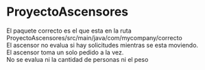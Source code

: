 # ProyectoAscensores
El paquete correcto es el que esta en la ruta ProyectoAscensores/src/main/java/com/mycompany/correcto  
El ascensor no evalua si hay solicitudes mientras se esta moviendo.  
El ascensor toma un solo pedido a la vez.  
No se evalua ni la cantidad de personas ni el peso
